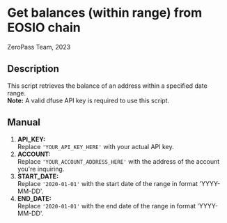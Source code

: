 # Get balances (within range) from EOSIO chain 

ZeroPass Team, 2023

## Description
This script retrieves the balance of an address within a specified date range.  
**Note:** A valid dfuse API key is required to use this script.

## Manual

1. **API_KEY:**  
   Replace `'YOUR_API_KEY_HERE'` with your actual API key.
2. **ACCOUNT:**  
   Replace `'YOUR_ACCOUNT_ADDRESS_HERE'` with the address of the account you're inquiring.
3. **START_DATE:**  
   Replace `'2020-01-01'` with the start date of the range in format 'YYYY-MM-DD'.
4. **END_DATE:**  
   Replace `'2020-01-01'` with the end date of the range in format 'YYYY-MM-DD'.
